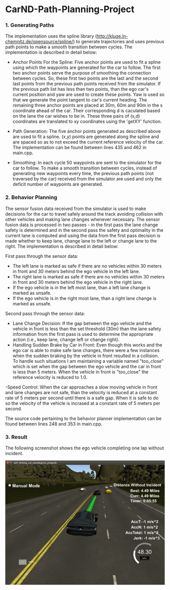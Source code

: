 # CarND-Path-Planning-Project

### 1. Generating Paths

The implementation uses the spline library (http://kluge.in-chemnitz.de/opensource/spline/) to generate trajectories and uses previous path points to make a smooth transition between cycles. The implementation is described in detail below:

- Anchor Points For the Spline: Five anchor points are used to fit a spline using which the waypoints are generated for the car to follow. The first two anchor points serve the purpose of smoothing the connection between cycles. So, these first two points are the last and the second last points from the previous path points received from the simulator. If the previous path list has less than two points, than the ego car's current position and yaw are used to create these points. Yaw is used so that we generate the point tangent to car's current heading. The remaining three anchor points are placed at 30m, 60m and 90m in the s coordinate ahead of the car. Their corresponding d is caculated based on the lane the car wishes to be in. These three pairs of (s,d) coordinates are translated to xy coordinates using the 'getXY' function.

- Path Generation: The five anchor points generated as described above are used to fit a spline. (x,y) points are generated along the spline and are spaced so as to not exceed the current reference velocity of the car. The implementation can be found between lines 435 and 462 in main.cpp. 

- Smoothing: In each cycle 50 waypoints are sent to the simulator for the car to follow. To make a smooth transition between cycles, instead of generating new waypoints every time, the previous path points (not traversed by the car) received from the simulator are used and only the deficit number of waypoints are generated.

### 2. Behavior Planning

The sensor fusion data received from the simulator is used to make decisions for the car to travel safely around the track avoiding collision with other vehicles and making lane changes whenever necessary. The sensor fusion data is processed in two passes - in the first pass the lane change safety is determined and in the second pass the safety and optimality in the current lane is computed and using the data from the first pass decision is made whether to keep lane, change lane to the left or change lane to the right. The implementation is described in detail below:

First pass through the sensor data:
- The left lane is marked as safe if there are no vehicles within 30 meters in front and 30 meters behind the ego vehicle in the left lane.
- The right lane is marked as safe if there are no vehicles within 30 meters in front and 30 meters behind the ego vehicle in the right lane.
- If the ego vehicle is in the left most lane, than a left lane change is marked as unsafe.
- If the ego vehicle is in the right most lane, than a right lane change is marked as unsafe.

Second pass through the sensor data:
- Lane Change Decision: If the gap between the ego vehicle and the vehicle in front is less than the set threshold (30m) than the lane safety information from the first pass is used to determine the appropriate action (i.e., keep lane, change left or change right). 
- Handling Sudden Brake by Car in Front: Even though this works and the ego car is able to make safe lane changes, there were a few instances when the sudden braking by the vehicle in front resulted in a collision. To handle such situations I am maintaining a variable named "too_close" which is set when the gap between the ego vehicle and the car in front is less than 5 meters. When the vehicle in front is "too_close" the reference velocity is reduced to 1.0.

-Speed Control: When the car approaches a slow moving vehicle in front and lane changes are not safe, than the velocity is reduced at a constant rate of 5 meters per second until there is a safe gap. When it is safe to do so the velocity of the vehicle is incrased at a constant rate of 5 meters per second. 

The source code pertaining to the behavior planner implementation can be found between lines 248 and 353 in main.cpp.

### 3. Result

The following screenshot shows the ego vehicle completing one lap without incident.

![Complete Lap](./images/complete_lap.png)
